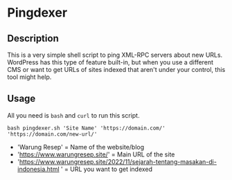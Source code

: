# Pingdexer

## Description
This is a very simple shell script to ping XML-RPC servers about new URLs. WordPress has this type of feature built-in, but when you use a different CMS or want to get URLs of sites indexed that aren't under your control, this tool might help.

## Usage
All you need is `bash` and `curl` to run this script.

`bash pingdexer.sh 'Site Name' 'https://domain.com/' 'https://domain.com/new-url/'`

- 'Warung Resep' = Name of the website/blog
- 'https://www.warungresep.site/' = Main URL of the site
- 'https://www.warungresep.site/2022/11/sejarah-tentang-masakan-di-indonesia.html
' = URL you want to get indexed


